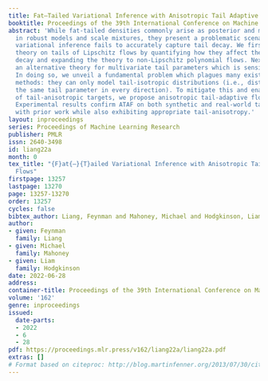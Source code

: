 ```yaml
---
title: Fat–Tailed Variational Inference with Anisotropic Tail Adaptive Flows
booktitle: Proceedings of the 39th International Conference on Machine Learning
abstract: 'While fat-tailed densities commonly arise as posterior and marginal distributions
  in robust models and scale mixtures, they present a problematic scenario when Gaussian-based
  variational inference fails to accurately capture tail decay. We first improve previous
  theory on tails of Lipschitz flows by quantifying how they affect the rate of tail
  decay and expanding the theory to non-Lipschitz polynomial flows. Next, we develop
  an alternative theory for multivariate tail parameters which is sensitive to tail-anisotropy.
  In doing so, we unveil a fundamental problem which plagues many existing flow-based
  methods: they can only model tail-isotropic distributions (i.e., distributions having
  the same tail parameter in every direction). To mitigate this and enable modeling
  of tail-anisotropic targets, we propose anisotropic tail-adaptive flows (ATAF).
  Experimental results confirm ATAF on both synthetic and real-world targets is competitive
  with prior work while also exhibiting appropriate tail-anisotropy.'
layout: inproceedings
series: Proceedings of Machine Learning Research
publisher: PMLR
issn: 2640-3498
id: liang22a
month: 0
tex_title: "{F}at{–}{T}ailed Variational Inference with Anisotropic Tail Adaptive
  Flows"
firstpage: 13257
lastpage: 13270
page: 13257-13270
order: 13257
cycles: false
bibtex_author: Liang, Feynman and Mahoney, Michael and Hodgkinson, Liam
author:
- given: Feynman
  family: Liang
- given: Michael
  family: Mahoney
- given: Liam
  family: Hodgkinson
date: 2022-06-28
address:
container-title: Proceedings of the 39th International Conference on Machine Learning
volume: '162'
genre: inproceedings
issued:
  date-parts:
  - 2022
  - 6
  - 28
pdf: https://proceedings.mlr.press/v162/liang22a/liang22a.pdf
extras: []
# Format based on citeproc: http://blog.martinfenner.org/2013/07/30/citeproc-yaml-for-bibliographies/
---
```


